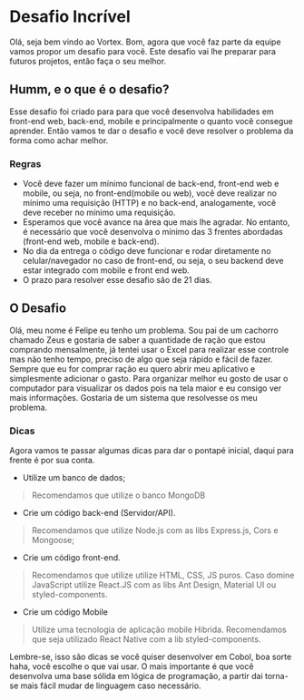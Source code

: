 # Desafio Incrível

Olá, seja bem vindo ao Vortex.
Bom, agora que você faz parte da equipe vamos propor um desafio para você.
Este desafio vai lhe preparar para futuros projetos, então faça o seu melhor.

## Humm, e o que é o desafio?

Esse desafio foi criado para para que você desenvolva habilidades em front-end web, back-end, mobile e principalmente o quanto você consegue aprender. Então vamos te dar o desafio e você deve resolver o problema da forma como achar melhor.

### Regras

- Você deve fazer um mínimo funcional de back-end, front-end web e mobile, ou seja, no front-end(mobile ou web), você deve realizar no mínimo uma requisição (HTTP) e no back-end, analogamente, você deve receber no mínimo uma requisição.
- Esperamos que você avance na área que mais lhe agradar. No entanto, é necessário que você desenvolva o mínimo das 3 frentes abordadas (front-end web, mobile e back-end).
- No dia da entrega o código deve funcionar e rodar diretamente no celular/navegador no caso de front-end, ou seja, o seu backend deve estar integrado com mobile e front end web.
- O prazo para resolver esse desafio são de 21 dias.

## O Desafio
Olá, meu nome é Felipe eu tenho um problema. Sou pai de um cachorro chamado Zeus e gostaria de saber a quantidade de ração que estou comprando mensalmente, já tentei usar o Excel para realizar esse controle mas não tenho tempo, preciso de algo que seja rápido e fácil de fazer. Sempre que eu for comprar ração eu quero abrir meu aplicativo e simplesmente adicionar o gasto. Para organizar melhor eu gosto de usar o computador para visualizar os dados pois na tela maior e eu consigo ver mais informações. Gostaria de um sistema que resolvesse os meu problema.

### Dicas
Agora vamos te passar algumas dicas para dar o pontapé inicial, daqui para frente é por sua conta.

- Utilize um banco de dados;
> Recomendamos que utilize o banco MongoDB

- Crie um código back-end (Servidor/API). 
> Recomendamos que utilize Node.js com as libs Express.js, Cors e Mongoose;

- Crie um código front-end.
> Recomendamos que utilize utilize HTML, CSS, JS puros. Caso domine JavaScript utilize React.JS com as libs Ant Design, Material UI ou styled-components.

- Crie um código Mobile
> Utilize uma tecnologia de aplicação mobile Hibrida. Recomendamos que seja utilizado React Native com a lib styled-components.

Lembre-se, isso são dicas se você quiser desenvolver em Cobol, boa sorte haha, você escolhe o que vai usar. O mais importante é que você desenvolva uma base sólida em lógica de programação, a partir dai torna-se mais fácil mudar de linguagem caso necessário.
